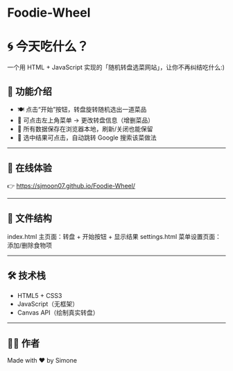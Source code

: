 # Foodie-Wheel
# 🌀 今天吃什么？

一个用 HTML + JavaScript 实现的「随机转盘选菜网站」，让你不再纠结吃什么:)

## 🎯 功能介绍

- 🍽️ 点击“开始”按钮，转盘旋转随机选出一道菜品
- 🔁 可点击左上角菜单 → 更改转盘信息（增删菜品）
- 💾 所有数据保存在浏览器本地，刷新/关闭也能保留
- 🔎 选中结果可点击，自动跳转 Google 搜索该菜做法

---

## 🚀 在线体验

👉 https://sjmoon07.github.io/Foodie-Wheel/
 
---

## 📁 文件结构

index.html 主页面：转盘 + 开始按钮 + 显示结果
settings.html 菜单设置页面：添加/删除食物项

---

## 🛠️ 技术栈

- HTML5 + CSS3
- JavaScript（无框架）
- Canvas API（绘制真实转盘）

---

## 🧑‍🍳 作者

Made with ❤️ by Simone
